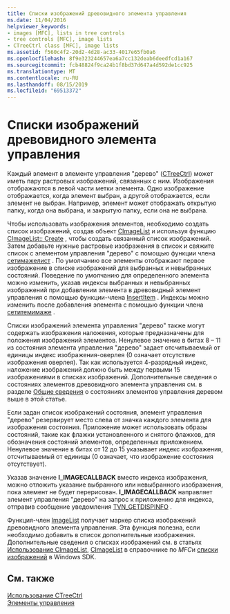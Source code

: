 ```yaml
---
title: Списки изображений древовидного элемента управления
ms.date: 11/04/2016
helpviewer_keywords:
- images [MFC], lists in tree controls
- tree controls [MFC], image lists
- CTreeCtrl class [MFC], image lists
ms.assetid: f560c4f2-20d2-4d28-ac33-4017e65fb0a6
ms.openlocfilehash: 8f9e323244657ea6a7cc132deab6deedfcd1a167
ms.sourcegitcommit: fcb48824f9ca24b1f8bd37d647a4d592de1cc925
ms.translationtype: MT
ms.contentlocale: ru-RU
ms.lasthandoff: 08/15/2019
ms.locfileid: "69513372"
---
```

# <a name="tree-control-image-lists"></a>Списки изображений древовидного элемента управления

Каждый элемент в элементе управления "дерево" ([CTreeCtrl](../mfc/reference/ctreectrl-class.md)) может иметь пару растровых изображений, связанных с ним. Изображения отображаются в левой части метки элемента. Одно изображение отображается, когда элемент выбран, а другой отображается, если элемент не выбран. Например, элемент может отображать открытую папку, когда она выбрана, и закрытую папку, если она не выбрана.

Чтобы использовать изображения элементов, необходимо создать список изображений, создав объект [CImageList](../mfc/reference/cimagelist-class.md) и используя функцию [CImageList:: Create](../mfc/reference/cimagelist-class.md#create) , чтобы создать связанный список изображений. Затем добавьте нужные растровые изображения в список и свяжите список с элементом управления "дерево" с помощью функции члена [сетимажелист](../mfc/reference/ctreectrl-class.md#setimagelist) . По умолчанию все элементы отображают первое изображение в списке изображений для выбранных и невыбранных состояний. Поведение по умолчанию для определенного элемента можно изменить, указав индексы выбранных и невыбранных изображений при добавлении элемента в древовидный элемент управления с помощью функции-члена [InsertItem](../mfc/reference/ctreectrl-class.md#insertitem) . Индексы можно изменить после добавления элемента с помощью функции члена [сетитемимаже](../mfc/reference/ctreectrl-class.md#setitemimage) .

Списки изображений элемента управления "дерево" также могут содержать изображения наложения, которые предназначены для положения изображений элементов. Ненулевое значение в битах 8 – 11 из состояния элемента управления "дерево" задает отсчитываемый от единицы индекс изображения-оверлея (0 означает отсутствие изображения оверлея). Так как используется 4-разрядный индекс, наложение изображений должно быть между первыми 15 изображениями в списках изображений. Дополнительные сведения о состояниях элементов древовидного элемента управления см. в разделе [Общие сведения](../mfc/tree-control-item-states-overview.md) о состояниях элементов управления деревом выше в этой статье.

Если задан список изображений состояния, элемент управления "дерево" резервирует место слева от значка каждого элемента для изображения состояния. Приложение может использовать образы состояний, такие как флажки установленного и снятого флажков, для обозначения состояний элементов, определенных приложением. Ненулевое значение в битах от 12 до 15 указывает индекс изображения, отсчитываемый от единицы (0 означает, что изображение состояния отсутствует).

Указав значение **I_IMAGECALLBACK** вместо индекса изображения, можно отложить указание выбранного или невыбранного изображения, пока элемент не будет перерисован. **I_IMAGECALLBACK** направляет элемент управления "дерево" на запрос к приложению для индекса, отправив сообщение уведомления [TVN_GETDISPINFO](/windows/win32/Controls/tvn-getdispinfo) .

Функция-член [ImageList](../mfc/reference/ctreectrl-class.md#getimagelist) получает маркер списка изображений древовидного элемента управления. Эта функция полезна, если необходимо добавить в список дополнительные изображения. Дополнительные сведения о списках изображений см. в статьях [Использование CImageList](../mfc/using-cimagelist.md), [CImageList](../mfc/reference/cimagelist-class.md) в справочнике по *MFC*и [списки изображений](/windows/win32/controls/image-lists) в Windows SDK.

## <a name="see-also"></a>См. также

[Использование CTreeCtrl](../mfc/using-ctreectrl.md)<br/>
[Элементы управления](../mfc/controls-mfc.md)
